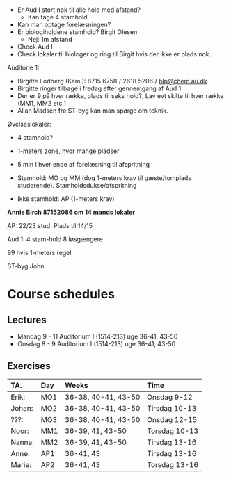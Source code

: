 # 

- Er Aud I stort nok til alle hold med afstand?
	- Kan tage 4 stamhold
- Kan man optage forelæsningen?
- Er biologiholdene stamhold? Birgit Olesen
	- Nej: 1m afstand
- Check Aud I
- Check lokaler til biologer og ring til Birgit hvis der ikke er plads nok.

Auditorie 1:
- Birgitte Lodberg (Kemi): 8715 6758 / 2618 5206 / blp@chem.au.dk
- Birgitte ringer tilbage i fredag efter gennemgang af Aud 1
- Der er 9 på hver række, plads til seks hold?, Lav evt skilte til hver række (MM1, MM2 etc.)
- Allan Madsen fra ST-byg kan man spørge om teknik.

Øvelseslokaler:

- 4 stamhold?
- 1-meters zone, hvor mange pladser
- 5 min I hver ende af forelæsning til afspritning

- Stamhold: MO og MM (dog 1-meters krav til gæste/tomplads studerende). Stamholdsdukse/afspritning
- Ikke stamhold: AP (1-meters krav)

**Annie Birch 87152086 om 14 mands lokaler**

AP: 22/23 stud. Plads til 14/15

Aud 1:
4 stam-hold
8 løsgængere


99 hvis 1-meters regel

ST-byg John 


# Course schedules

## Lectures

- Mandag	9 - 11 	Auditorium I (1514-213)	uge 36-41, 43-50	
- Onsdag 	8 - 9	Auditorium I (1514-213)	uge 36-41, 43-50	

## Exercises

| TA.        | Day  | Weeks               | Time           |
|:-----------|:-----|:--------------------|:----------------|
| Erik:      | MO1	  |  36-38, 40-41, 43-50 | Onsdag	 9-12	 |
| Johan:      | MO2	  | 	36-38, 40-41, 43-50 | Tirsdag	10-13 |
| ???:       | MO3   | 36-38, 40-41, 43-50 | Onsdag	12-15 |
| Noor:      | MM1	| 36-39, 41, 43-50 	| Torsdag	 10-13 |
| Nanna:     | MM2	| 36-39, 41, 43-50 | Tirsdag	 13-16 |
| Anne:      | AP1	  |  36-41, 43	 | Tirsdag 13-16 |
| Marie:    | AP2 	| 	 36-41, 43 | Torsdag 13-16 |





